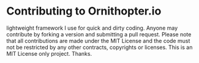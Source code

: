 # Contributing to Ornithopter.io

lightweight framework I use for quick and dirty coding. Anyone may contribute by
forking a version and submitting a pull request. Please note that all contributions
are made under the MIT License and the code must not be restricted by any other
contracts, copyrights or licenses. This is an MIT License only project. Thanks.
